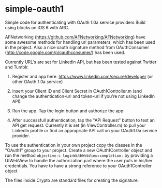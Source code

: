 simple-oauth1
=============

Simple code for authenticating with OAuth 1.0a service providers
Build using blocks on iOS 6 with ARC.

AFNetworking (https://github.com/AFNetworking/AFNetworking) have some awesome methods for handling url parameters, which has been used in the project. Also a nice oauth signature method from OAuthConsumer (http://code.google.com/p/oauthconsumer/) has been used.

Currently URL's are set for LinkedIn API, but has been tested against Twitter and Tumblr.

1. Register and app here: https://www.linkedin.com/secure/developer (or other OAuth 1.0a service) 

2. Insert your Client ID and Client Secret in OAuth1Controller.m (and change the authentication-url and token-url if you're not using LinkedIn API)

4. Run the app. Tap the login button and authorize the app

5. After successfull authentication, tap the "API Request" button to test an API get request. Currently it is set (in ViewController.m) to pull your LinkedIn profile or find an appropriate API call on your OAuth1.0a service provider.

To use the authentication in your own project copy the classes in the "OAuth1" group to your project. Create a new OAuth1Controller object and run the method
``` objective-c loginWithWebView:completion: ``` by providing a UIWebView to handle the authorization part where the user puts in his/her credentials. You have to have a strong reference to your OAuth1Controller object

The files inside Crypto are standard files for creating the signature. 

